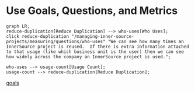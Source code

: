 # Use Goals, Questions, and Metrics

```mermaid
graph LR;
reduce-duplication[Reduce Duplication] --> who-uses[Who Uses];
click reduce-duplication "/managing-inner-source-projects/measuring/questions/who-uses" "We can see how many times an InnerSource project is reused.  If there is extra information attached to that usage (like which business unit is the user) then we can see how widely across the company an InnerSource project is used.";

who-uses --> usage-count[Usage Count];
usage-count --> reduce-duplication[Reduce Duplication];
```

[goals](../use\_gqm/goals/ "mention")
